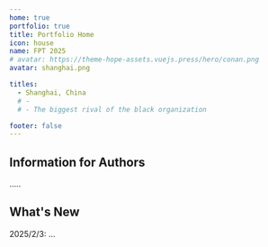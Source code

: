 ```yaml
---
home: true
portfolio: true
title: Portfolio Home
icon: house
name: FPT 2025
# avatar: https://theme-hope-assets.vuejs.press/hero/conan.png
avatar: shanghai.png

titles:
  - Shanghai, China
  # - 
  # - The biggest rival of the black organization

footer: false
---
```


<!-- ## Description

This is a portfolio home page demo.

To use this layout, you should set `home: true` and `portfolio: true` in the page front matter.

For related configuration docs, please see [portfolio homepage](https://theme-hope.vuejs.press/guide/blog/home.html#portfolio-style-homepage). -->

## Information for Authors

.....

## What's New

2025/2/3: ...

